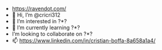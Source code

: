 - https://ravendot.com/
- 👋 Hi, I’m @cricri312
- 👀 I’m interested in ?*?
- 🌱 I’m currently learning ?*?
-  I’m looking to collaborate on ?*?
- 📫 https://www.linkedin.com/in/cristian-boffa-8a658a1a4/

<!---
cricri312/cricri312 is a ✨ special ✨ repository because its `README.md` (this file) appears on your GitHub profile.
You can click the Preview link to take a look at your changes.
--->
